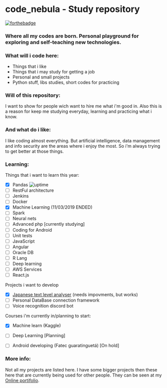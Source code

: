 # code_nebula - Study repository
[![forthebadge](https://forthebadge.com/images/badges/built-with-love.svg)](http://forthebadge.com)

### Where all my codes are born. Personal playground for exploring and self-teaching new technologies.

### What will i code here:
- Things that i like
- Things that i may study for getting a job
- Personal and small projects
- Python stuff, libs studies, short codes for practicing

### Will of this repository:
I want to show for people wich want to hire me what i'm good in.
Also this is a reason for keep me studying everyday, learning and practicing what i know.

### And what do i like:
I like coding almost everything. But artificial intelligence, data management and info security are
the areas where i enjoy the most.
So i'm always trying to get better at those things.

### Learning:
Things that i want to learn this year:
- [x] Pandas ![uptime](https://img.shields.io/badge/ENDED-21%2F02%2F2019-green.svg)
- [ ] RestFul architecture
- [ ] Jenkins
- [ ] Docker
- [x] Machine Learning (11/03/2019 ENDED)
- [ ] Spark
- [ ] Neural nets
- [ ] Advanced php [currently studying]
- [ ] Coding for Android
- [ ] Unit tests
- [ ] JavaScript
- [ ] Angular
- [ ] Oracle DB
- [ ] R Lang
- [ ] Deep learning
- [ ] AWS Services
- [ ] React.js

Projects i want to develop
- [x] [Japanese text level analyser](http://antalord.pythonanywhere.com/apps/japanese) (needs impovments, but works)
- [ ] Personal DataBase connection framework
- [ ] Voice recognition discord bot

Courses i'm currently in/planning to start:
- [x] Machine learn (Kaggle)
- [ ] Deep Learning [Planning]
- [ ] Android developing (Fatec guaratinguetá) [On hold]


### More info:
Not all my projects are listed here. I have some bigger projects then these here
that are currently being used for other people.
They can be seen at my [Online portifolio](http://antalord.pythonanywhere.com/work).

